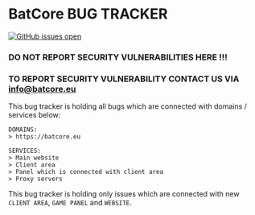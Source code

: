 # BatCore BUG TRACKER

[![GitHub issues open](https://img.shields.io/github/issues/batcoreeu/bug-tracker.svg?style=for-the-badge)](https://github.com/batcoreeu/bug-tracker/issues)

### DO NOT REPORT SECURITY VULNERABILITIES HERE !!!
### TO REPORT SECURITY VULNERABILITY CONTACT US VIA <a href="mailto:info@batcore.eu">info@batcore.eu</a>

This bug tracker is holding all bugs which are connected with domains / services below:

```
DOMAINS:
> https://batcore.eu

SERVICES:
> Main website
> Client area
> Panel which is connected with client area
> Proxy servers
```

This bug tracker is holding only issues which are connected with new `CLIENT AREA`, `GAME PANEL` and `WEBSITE`.
